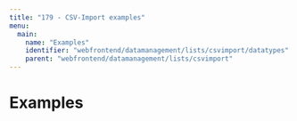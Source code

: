 ```yaml
---
title: "179 - CSV-Import examples"
menu:
  main:
    name: "Examples"
    identifier: "webfrontend/datamanagement/lists/csvimport/datatypes"
    parent: "webfrontend/datamanagement/lists/csvimport"
---
```

# Examples


